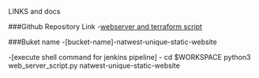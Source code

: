 LINKS and docs

###Github Repository Link
-[webserver and terraform script](https://github.com/rajvardhanshinde/natwest-intern.git)

###Buket name
-[bucket-name]-natwest-unique-static-website

-[execute shell command for jenkins pipeline] - cd $WORKSPACE
python3 web_server_script.py natwest-unique-static-website

